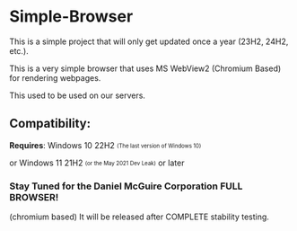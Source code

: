# Simple-Browser

This is a simple project that will only get updated once a year (23H2, 24H2, etc.).

This is a very simple browser that uses MS WebView2 (Chromium Based) for rendering webpages.

This used to be used on our servers.

## Compatibility:
**Requires**: Windows 10 22H2 <sub><sup>(The last version of Windows 10)</sub></sup>
          
  or  Windows 11 21H2 <sub><sup>(or the May 2021 Dev Leak)</sub></sup> or later

### Stay Tuned for the Daniel McGuire Corporation FULL BROWSER!
(chromium based) It will be released after COMPLETE stability testing.

